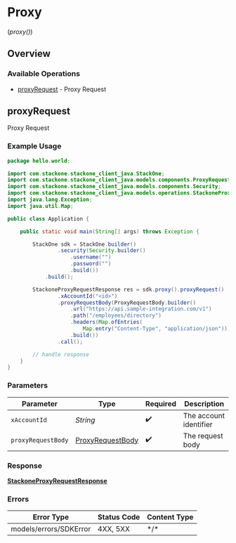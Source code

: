 # Proxy
(*proxy()*)

## Overview

### Available Operations

* [proxyRequest](#proxyrequest) - Proxy Request

## proxyRequest

Proxy Request

### Example Usage

```java
package hello.world;

import com.stackone.stackone_client_java.StackOne;
import com.stackone.stackone_client_java.models.components.ProxyRequestBody;
import com.stackone.stackone_client_java.models.components.Security;
import com.stackone.stackone_client_java.models.operations.StackoneProxyRequestResponse;
import java.lang.Exception;
import java.util.Map;

public class Application {

    public static void main(String[] args) throws Exception {

        StackOne sdk = StackOne.builder()
                .security(Security.builder()
                    .username("")
                    .password("")
                    .build())
            .build();

        StackoneProxyRequestResponse res = sdk.proxy().proxyRequest()
                .xAccountId("<id>")
                .proxyRequestBody(ProxyRequestBody.builder()
                    .url("https://api.sample-integration.com/v1")
                    .path("/employees/directory")
                    .headers(Map.ofEntries(
                        Map.entry("Content-Type", "application/json")))
                    .build())
                .call();

        // handle response
    }
}
```

### Parameters

| Parameter                                                       | Type                                                            | Required                                                        | Description                                                     |
| --------------------------------------------------------------- | --------------------------------------------------------------- | --------------------------------------------------------------- | --------------------------------------------------------------- |
| `xAccountId`                                                    | *String*                                                        | :heavy_check_mark:                                              | The account identifier                                          |
| `proxyRequestBody`                                              | [ProxyRequestBody](../../models/components/ProxyRequestBody.md) | :heavy_check_mark:                                              | The request body                                                |

### Response

**[StackoneProxyRequestResponse](../../models/operations/StackoneProxyRequestResponse.md)**

### Errors

| Error Type             | Status Code            | Content Type           |
| ---------------------- | ---------------------- | ---------------------- |
| models/errors/SDKError | 4XX, 5XX               | \*/\*                  |